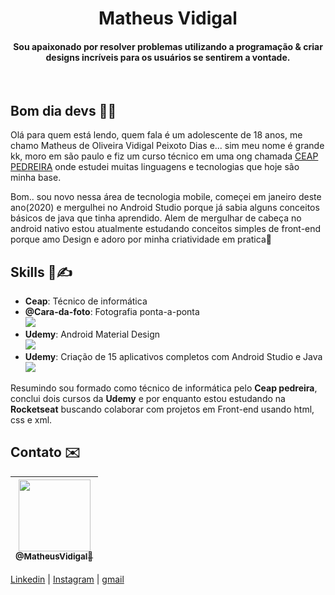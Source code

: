 <h1 align="center">
<!--<br>
        <img src="https://user-images.githubusercontent.com/52816125/89775589-82c89600-dade-11ea-935b-ab64e8e9a4a0.jpg" width="auto">
    <br>-->
  Matheus Vidigal
  <br>
</h1>
<h4 align="center">Sou apaixonado por resolver problemas utilizando a programação & criar designs incríveis para os usuários se sentirem a vontade.</h4>

<br>

## Bom dia devs 👨‍💻
Olá para quem está lendo, quem fala é um adolescente de 18 anos, me chamo Matheus de Oliveira Vidigal Peixoto Dias e... sim meu nome é grande kk, moro em são paulo e fiz um curso técnico em uma ong chamada [CEAP PEDREIRA](https://pedreira.org/) onde estudei muitas linguagens e tecnologias que hoje são minha base. 

Bom.. sou novo nessa área de tecnologia mobile, começei em janeiro deste ano(2020) e mergulhei no Android Studio porque já sabia alguns conceitos básicos de java que tinha aprendido. Alem de mergulhar de cabeça no android nativo estou atualmente estudando conceitos simples de front-end porque amo Design e adoro por minha criatividade em pratica🧡
<br>

## Skills 📃✍️
- **Ceap**: Técnico de informática<br>
- **@Cara-da-foto**: Fotografia ponta-a-ponta<br>
    <a href="https://drive.google.com/file/d/1_zqT6gNd_nDG1wPA2JrHo2Qa-yLZ_NSH/view?usp=sharing">
        <img src="https://img.shields.io/badge/URL-Fotografia-blue.svg?maxAge=2592000&amp;style=flat">
    </a><br>
- **Udemy**: Android Material Design<br>
    <a href="https://drive.google.com/file/d/1YZBEpWrEeH8rNKm_tl5-5k3sQv2K_2DX/view?usp=sharing">
        <img src="https://img.shields.io/badge/URL-Udemy-red.svg?maxAge=2592000&amp;style=flat">
    </a><br>
- **Udemy**: Criação de 15 aplicativos completos com Android Studio e Java<br>
    <a href="https://drive.google.com/file/d/1MYL2AeE-v9R5kRuIYE8keiO1BU1uRR7Z/view?usp=sharing">
        <img src="https://img.shields.io/badge/URL-Udemy-red.svg?maxAge=2592000&amp;style=flat">
    </a><br>

Resumindo sou formado como técnico de informática pelo **Ceap pedreira**, 
conclui dois cursos da **Udemy** e por enquanto estou estudando na **Rocketseat** buscando colaborar com projetos em Front-end usando html, css e xml.

## Contato ✉️
| [<img src="https://user-images.githubusercontent.com/52816125/81789587-93b33c80-94da-11ea-8c9a-413824e6424e.jpg" width=115><br><sub>@MatheusVidigal🦊</sub>](https://github.com/NyctibiusVII) |
| :---: |

[Linkedin](https://www.linkedin.com/in/matheus-vidigal-nyctibius-vii/) |
[Instagram](https://www.instagram.com/nyctibius_vii/) |
[gmail](https://mail.google.com/mail/u/1/#inbox?compose=GTvVlcSGLCKpKJfwPsKKqzXBplKkGtCLvCQcFWdWxCxQFfkHzzjVkgzrMFPBgKBmWFHvrjrCsMqSH)
